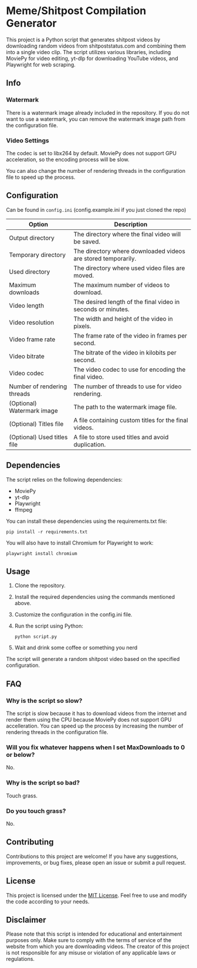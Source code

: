 # Meme/Shitpost Compilation Generator

This project is a Python script that generates shitpost videos by downloading random videos from shitpoststatus.com and combining them into a single video clip. The script utilizes various libraries, including MoviePy for video editing, yt-dlp for downloading YouTube videos, and Playwright for web scraping.

## Info

### Watermark
There is a watermark image already included in the repository. If you do not want to use a watermark, you can remove the watermark image path from the configuration file.

### Video Settings
The codec is set to libx264 by default. MoviePy does not support GPU acceleration, so the encoding process will be slow. 

You can also change the number of rendering threads in the configuration file to speed up the process.


## Configuration

Can be found in `config.ini` (config.example.ini if you just cloned the repo)

| Option | Description |
| ------ | ----------- |
| Output directory | The directory where the final video will be saved.
| Temporary directory | The directory where downloaded videos are stored temporarily.
| Used directory | The directory where used video files are moved.
| Maximum downloads | The maximum number of videos to download.
| Video length | The desired length of the final video in seconds or minutes.
| Video resolution | The width and height of the video in pixels.
| Video frame rate | The frame rate of the video in frames per second.
| Video bitrate | The bitrate of the video in kilobits per second.
| Video codec | The video codec to use for encoding the final video.
| Number of rendering threads | The number of threads to use for video rendering.
| (Optional) Watermark image | The path to the watermark image file.
| (Optional) Titles file | A file containing custom titles for the final videos.
| (Optional) Used titles file | A file to store used titles and avoid duplication.

## Dependencies

The script relies on the following dependencies:

- MoviePy
- yt-dlp
- Playwright
- ffmpeg

You can install these dependencies using the requirements.txt file:

```
pip install -r requirements.txt
```

You will also have to install Chromium for Playwright to work:

```
playwright install chromium
```

## Usage

1. Clone the repository.
2. Install the required dependencies using the commands mentioned above.
3. Customize the configuration in the config.ini file.
4. Run the script using Python:

    ```
    python script.py
    ```
5. Wait and drink some coffee or something you nerd

The script will generate a random shitpost video based on the specified configuration.

## FAQ

### Why is the script so slow?

The script is slow because it has to download videos from the internet and render them using the CPU because MoviePy does not support GPU accelleration. You can speed up the process by increasing the number of rendering threads in the configuration file.

### Will you fix whatever happens when I set MaxDownloads to 0 or below?

No.

### Why is the script so bad?

Touch grass.

### Do you touch grass?

No.

## Contributing

Contributions to this project are welcome! If you have any suggestions, improvements, or bug fixes, please open an issue or submit a pull request.

## License

This project is licensed under the [MIT License](LICENSE). Feel free to use and modify the code according to your needs.

## Disclaimer

Please note that this script is intended for educational and entertainment purposes only. Make sure to comply with the terms of service of the website from which you are downloading videos. The creator of this project is not responsible for any misuse or violation of any applicable laws or regulations.

